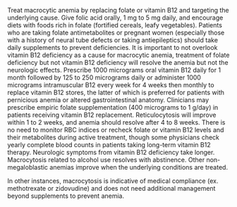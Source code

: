 Treat macrocytic anemia by replacing folate or vitamin B12 and targeting the underlying cause. Give folic acid orally, 1 mg to 5 mg daily, and encourage diets with foods rich in folate (fortified cereals, leafy vegetables). Patients who are taking folate antimetabolites or pregnant women (especially those with a history of neural tube defects or taking antiepileptics) should take daily supplements to prevent deficiencies. It is important to not overlook vitamin B12 deficiency as a cause for macrocytic anemia, treatment of folate deficiency but not vitamin B12 deficiency will resolve the anemia but not the neurologic effects. Prescribe 1000 micrograms oral vitamin B12 daily for 1 month followed by 125 to 250 micrograms daily or administer 1000 micrograms intramuscular B12 every week for 4 weeks then monthly to replace vitamin B12 stores, the latter of which is preferred for patients with pernicious anemia or altered gastrointestinal anatomy. Clinicians may prescribe empiric folate supplementation (400 micrograms to 1 g/day) in patients receiving vitamin B12 replacement. Reticulocytosis will improve within 1 to 2 weeks, and anemia should resolve after 4 to 8 weeks. There is no need to monitor RBC indices or recheck folate or vitamin B12 levels and their metabolites during active treatment, though some physicians check yearly complete blood counts in patients taking long-term vitamin B12 therapy. Neurologic symptoms from vitamin B12 deficiency take longer. Macrocytosis related to alcohol use resolves with abstinence. Other non-megaloblastic anemias improve when the underlying conditions are treated.

In other instances, macrocytosis is indicative of medical compliance (ex. methotrexate or zidovudine) and does not need additional management beyond supplements to prevent anemia.